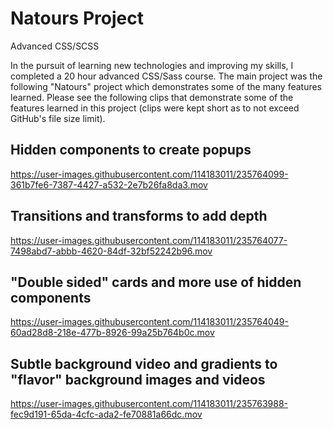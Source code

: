 # Natours Project
 Advanced CSS/SCSS
 
 In the pursuit of learning new technologies and improving my skills, I completed a 20 hour advanced CSS/Sass course.  The main project was the following "Natours" project which demonstrates some of the many features learned.  Please see the following clips that demonstrate some of the features learned in this project (clips were kept short as to not exceed GitHub's file size limit).
 
## Hidden components to create popups 

https://user-images.githubusercontent.com/114183011/235764099-361b7fe6-7387-4427-a532-2e7b26fa8da3.mov

## Transitions and transforms to add depth

https://user-images.githubusercontent.com/114183011/235764077-7498abd7-abbb-4620-84df-32bf52242b96.mov

## "Double sided" cards and more use of hidden components

https://user-images.githubusercontent.com/114183011/235764049-60ad28d8-218e-477b-8926-99a25b764b0c.mov

## Subtle background video and gradients to "flavor" background images and videos

https://user-images.githubusercontent.com/114183011/235763988-fec9d191-65da-4cfc-ada2-fe70881a66dc.mov

